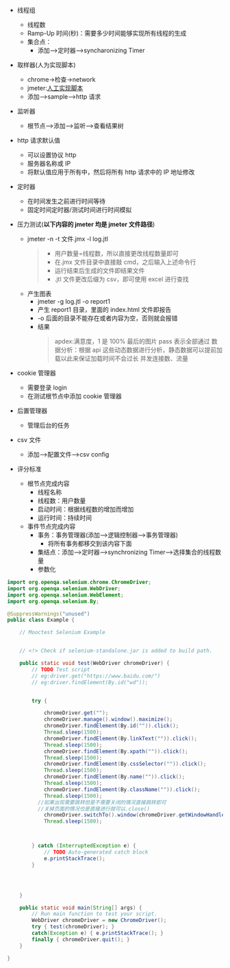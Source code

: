 - 线程组
  - 线程数
  - Ramp-Up 时间(秒)：需要多少时间能够实现所有线程的生成
  - 集合点：
    - 添加——>定时器——>syncharonizing Timer
- 取样器(人为实现脚本)

  - chrome->检查->network
  - jmeter:[人工实现脚本](https://www.bilibili.com/video/BV1hL4y1B7Et?p=4&vd_source=16f4bafb6f36ee2d7f0055c3cd74a17c)
  - 添加-->sample-->http 请求

- 监听器

  - 根节点——>添加——>监听——>查看结果树

- http 请求默认值
  - 可以设置协议 http
  - 服务器名称或 IP
  - 将默认值应用于所有中，然后将所有 http 请求中的 IP 地址修改
- 定时器
  - 在时间发生之前进行时间等待
  - 固定时间定时器/测试时间进行时间模拟
- 压力测试(**以下内容的 jmeter 均是 jmeter 文件路径**)

  - jmeter -n -t 文件.jmx -l log.jtl
    > - 用户数量=线程数，所以直接更改线程数量即可
    > - 在.jmx 文件目录中直接敲 cmd，之后输入上述命令行
    > - 运行结束后生成的文件即结果文件
    > - .jtl 文件更改后缀为 csv，即可使用 excel 进行查找
  - 产生图表
    - jmeter -g log.jtl -o report1
    - 产生 report1 目录，里面的 index.html 文件即报告
    - -o 后面的目录不能存在或者内容为空，否则就会报错
    - 结果
      > apdex:满意度，1 是 100%
      > 最后的图片 pass 表示全部通过
      > 数据分析：根据 api 这些动态数据进行分析，静态数据可以提前加载以此来保证加载时间不会过长
      > 并发连接数、流量

- cookie 管理器

  - 需要登录 login
  - 在测试根节点中添加 cookie 管理器

- 后置管理器
  - 管理后台的任务
- csv 文件
  - 添加——>配置文件——>csv config
- 评分标准
  - 根节点完成内容
    - 线程名称
    - 线程数：用户数量
    - 启动时间：根据线程数的增加而增加
    - 运行时间：持续时间
  - 事件节点完成内容
    - 事务：事务管理器(添加——>逻辑控制器——>事务管理器)
      - 将所有事务都移交到该内容下面
    - 集结点：添加——>定时器——>synchronizing Timer——>选择集合的线程数量
    - 参数化

```java
import org.openqa.selenium.chrome.ChromeDriver;
import org.openqa.selenium.WebDriver;
import org.openqa.selenium.WebElement;
import org.openqa.selenium.By;

@SuppressWarnings("unused")
public class Example {

    // Mooctest Selenium Example


    // <!> Check if selenium-standalone.jar is added to build path.

    public static void test(WebDriver chromeDriver) {
        // TODO Test script
        // eg:driver.get("https://www.baidu.com/")
        // eg:driver.findElement(By.id("wd"));


    	try {

        	chromeDriver.get("");
        	chromeDriver.manage().window().maximize();
        	chromeDriver.findElement(By.id("")).click();
        	Thread.sleep(1500);
        	chromeDriver.findElement(By.linkText("")).click();
        	Thread.sleep(1500);
        	chromeDriver.findElement(By.xpath("")).click();
        	Thread.sleep(1500);
        	chromeDriver.findElement(By.cssSelector("")).click();
        	Thread.sleep(1500);
        	chromeDriver.findElement(By.name("")).click();
        	Thread.sleep(1500);
        	chromeDriver.findElement(By.className("")).click();
        	Thread.sleep(1500);
          //如果出现需要跳转但是不需要关闭的情况直接跳转即可
          //关掉页面的情况也是直接进行就可以.close()
        	chromeDriver.switchTo().window(chromeDriver.getWindowHandles().toArray()[6].toString());
        	Thread.sleep(1500);



		} catch (InterruptedException e) {
			// TODO Auto-generated catch block
			e.printStackTrace();
		}




    }

    public static void main(String[] args) {
        // Run main function to test your script.
        WebDriver chromeDriver = new ChromeDriver();
        try { test(chromeDriver); }
        catch(Exception e) { e.printStackTrace(); }
        finally { chromeDriver.quit(); }
    }

}

```
